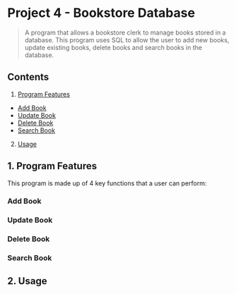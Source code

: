 # Project 4 - Bookstore Database
>A program that allows a bookstore clerk to manage books stored in a database. This program uses SQL to allow the user to add new books, update existing books, delete books and search books in the database.

## Contents 
1. [Program Features](https://github.com/ZarahS/Capstone-Projects/tree/main/Project%203%20-%20Bookstore%20Database#1-program-features)
- [Add Book](https://github.com/ZarahS/Capstone-Projects/tree/main/Project%203%20-%20Bookstore%20Database#--add-book)
- [Update Book]()
- [Delete Book]()
- [Search Book]()
2. [Usage](https://github.com/ZarahS/Capstone-Projects/tree/main/Project%203%20-%Bookstore%20Database#2-usage)

## 1. Program Features

This program is made up of 4 key functions that a user can perform:

### Add Book

### Update Book

### Delete Book

### Search Book


## 2. Usage

